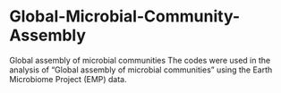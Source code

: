 # Global-Microbial-Community-Assembly
Global assembly of microbial communities
The codes were used in the analysis of “Global assembly of microbial communities” using the Earth Microbiome Project (EMP) data. 
